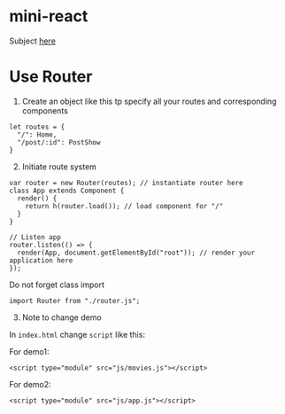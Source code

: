 # mini-react

Subject [here](https://github.com/kmarques/esgi-cours/blob/master/javascript/project-subject.md)

# Use Router

1. Create an object like this tp specify all your routes and corresponding components

```
let routes = {
  "/": Home,
  "/post/:id": PostShow
}
```

2. Initiate route system

```
var router = new Router(routes); // instantiate router here
class App extends Component {
  render() {
    return h(router.load()); // load component for "/"
  }
}

// Listen app
router.listen(() => {
  render(App, document.getElementById("root")); // render your application here
});
```

Do not forget class import
```
import Router from "./router.js";
```

3. Note to change demo

In `index.html` change `script` like this:

For demo1:

```
<script type="module" src="js/movies.js"></script>
```

For demo2:

```
<script type="module" src="js/app.js"></script>
```
